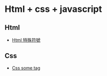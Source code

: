 # Html + css + javascript

Html
---

- [Html 特殊符號](/mzceeXpfRDad1NxwrEhpZQ)

Css
---

- [Css some tag](/hriuzNsHSYCAOqgtitz9mQ)